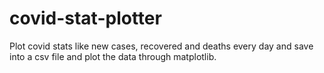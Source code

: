 # covid-stat-plotter
 Plot covid stats like new cases, recovered and deaths every day and save into a csv file and plot the data through matplotlib. 
